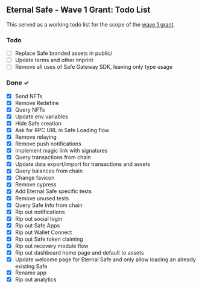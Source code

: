 ## Eternal Safe - Wave 1 Grant: Todo List

This served as a working todo list for the scope of the [wave 1 grant](https://app.charmverse.io/safe-grants-program/page-005239065690887612).

### Todo

- [ ] Replace Safe branded assets in public/
- [ ] Update terms and other imprint
- [ ] Remove all uses of Safe Gateway SDK, leaving only type usage

### Done ✓

- [x] Send NFTs
- [x] Remove Redefine
- [x] Query NFTs
- [x] Update env variables
- [x] Hide Safe creation
- [x] Ask for RPC URL in Safe Loading flow
- [x] Remove relaying
- [x] Remove push notifications
- [x] Implement magic link with signatures
- [x] Query transactions from chain
- [x] Update data export/import for transactions and assets
- [x] Query balances from chain
- [x] Change favicon
- [x] Remove cypress
- [x] Add Eternal Safe specific tests
- [x] Remove unused tests
- [x] Query Safe Info from chain
- [x] Rip out notifications
- [x] Rip out social login
- [x] Rip out Safe Apps
- [x] Rip out Wallet Connect
- [x] Rip out Safe token claiming
- [x] Rip out recovery module flow
- [x] Rip out dashboard home page and default to assets
- [x] Update welcome page for Eternal Safe and only allow loading an already existing Safe
- [x] Rename app
- [x] Rip out analytics
